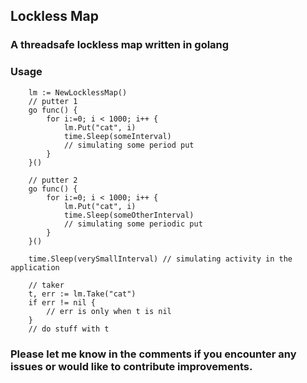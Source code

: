 ## Lockless Map

### A threadsafe lockless map written in golang


### Usage

```
	lm := NewLocklessMap()
	// putter 1
	go func() {
		for i:=0; i < 1000; i++ {
			lm.Put("cat", i)
			time.Sleep(someInterval) 
			// simulating some period put
		}
	}()

	// putter 2
	go func() {
		for i:=0; i < 1000; i++ {
			lm.Put("cat", i)
			time.Sleep(someOtherInterval) 
			// simulating some periodic put
		}
	}()

	time.Sleep(verySmallInterval) // simulating activity in the application

	// taker
	t, err := lm.Take("cat")
	if err != nil {
		// err is only when t is nil	
	}
	// do stuff with t
```

### Please let me know in the comments if you encounter any issues or would like to contribute improvements.

